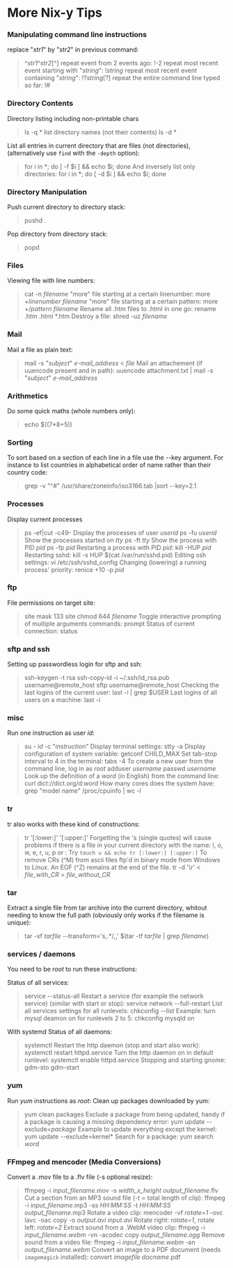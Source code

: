 # More Nix-y Tips

### Manipulating command line instructions
replace "_str1_" by "_str2_" in previous command:
> ^_str1_^_str2_[^]
repeat event from 2 events ago:
> !-2
repeat most recent event starting with "_string_":
> !_string_
repeat most recent event containing "_string_":
> !?_string_[?]
repeat the entire command line typed so far:
> !#

### Directory Contents
Directory listing including non-printable chars
> ls -q *
list directory names (not their contents)
> ls -d *

List all entries in current directory that are files (not directories),
(alternatively use `find` with the `-depth` option):
> for i in *; do [ -f $i ] && echo $i; done
And inversely list only directories:
> for i in *; do [ -d $i ] && echo $i; done

### Directory Manipulation
Push current directory to directory stack:
> pushd .

Pop directory from directory stack:
> popd

### Files
Viewing file with line numbers:
> cat -n _filename_
"more" file starting at a certain linenumber:
> more +_linenumber_ _filename_
"more" file starting at a certain pattern:
> more +/_pattern_ _filename_
Rename all .htm files to .html in one go:
> rename .htm .html *.htm
Destroy a file:
> shred -uz _filename_

### Mail
Mail a file as plain text:
> mail -s "_subject_" _e-mail_address_ < _file_
Mail an attachement (if uuencode present and in path):
> uuencode attachment.txt | mail -s "_subject_" _e-mail_address_

### Arithmetics
Do some quick maths (whole numbers only):
> echo $((7*8+5))

### Sorting
To sort based on a section of each line in a file use the --key argument. For
instance to list countries in alphabetical order of name rather than their
country code:
> grep -v "^#" /usr/share/zoneinfo/iso3166.tab |sort --key=2.1

### Processes
Display current processes
> ps -ef|cut -c49-
Display the processes of user _userid_
> ps -fu _userid_
Show the processes started on _tty_
> ps -ft _tty_
Show the process with PID _pid_
> ps -fp _pid_
Restarting a process with PID _pid_:
> kill -HUP _pid_
Restarting sshd:
> kill -s HUP $(cat /var/run/sshd.pid)
Editing ssh settings:
> vi /etc/ssh/sshd_config
Changing (lowering) a running process' priority:
> renice +10 -p _pid_

### ftp
File permissions on target site:
> site mask 133
> site chmod 644 _filename_
Toggle interactive prompting of multiple arguments commands:
> prompt
Status of current connection:
> status

### sftp and ssh
Setting up passwordless login for sftp and ssh:
> ssh-keygen -t rsa
> ssh-copy-id -i ~/.ssh/id_rsa.pub username@remote_host
> sftp username@remote_host
Checking the last logins of the current user:
> last -i | grep $USER
Last logins of all users on a machine:
> last -i

### misc
Run one instruction as user _id_:
> su - _id_ -c "_instruction_"
Display terminal settings:
> stty -a
Display configuration of system variable:
> getconf CHILD_MAX
Set tab-stop interval to 4 in the terminal:
> tabs -4
To create a new user from the command line, log in as _root_
> adduser _username_
> passwd _username_
Look up the definition of a _word_ (in English) from the command line:
> curl dict://dict.org/d:_word_
How many cores does the system have:
> grep "model name" /proc/cpuinfo | wc -l

### tr
tr also works with these kind of constructions:
> tr '[:lower:]' '[:upper:]'
Forgetting the 's (single quotes) will cause problems if there is a file in
your current directory with the name: l, o, w, e, r, u, p or : Try `touch u &&
echo tr [:lower:] [:upper:]`
To remove CRs (^M) from ascii files ftp'd in binary mode from Windows to
Linux. An EOF (^Z) remains at the end of the file.
> tr -d '\r' < _file_with_CR_ > _file_without_CR_

### tar
Extract a single file from tar archive into the current directory, whitout
needing to know the full path (obviously only works if the filename is
unique):
> tar -xf _tarfile_ \--transform='s,.*/,,' $(tar -tf _tarfile_ | grep
_filename_)

### services / daemons
You need to be _root_ to run these instructions:

Status of all services:
> service --status-all
Restart a service (for example the network service) (similar with start or
stop):
> service network --full-restart
List all services settings for all runlevels:
> chkconfig --list
Example: turn mysql deamon on for runlevels 2 to 5:
> chkconfig mysqld on

With systemd
Status of all daemons:
> systemctl
Restart the http daemon (stop and start also work):
> systemctl restart httpd.service
Turn the http daemon on in default runlevel:
> systemctl enable httpd.service
Stopping and starting gnome:
> gdm-sto
> gdm-start

### yum
Run _yum_ instructions as _root_:
Clean up packages downloaded by yum:
> yum clean packages
Exclude a package from being updated, handy if a package is causing a missing
dependency error:
> yum update --exclude=_package_
Example to update everything except the kernel:
> yum update --exclude=kernel*
Search for a package:
> yum search _word_

### FFmpeg and mencoder (Media Conversions)
Convert a .mov file to a .flv file (-s optional resize):
> ffmpeg -i _input_filename_.mov -s _width_x_height_ _output_filename_.flv
Cut a section from an MP3 sound file (-t = total length of clip):
> ffmpeg -i _input_filename_.mp3 -ss _HH:MM:SS_ -t _HH:MM:SS_
_output_filename_.mp3
Rotate a video clip:
> mencoder -vf _rotate=1_ -ovc lavc -oac copy -o _output.avi_ _input.avi_
Rotate right: _rotate=1_, rotate left: _rotate=2_
Extract sound from a .WebM video clip:
> ffmpeg -i _input_filename.webm_ -vn -acodec copy _output_filename.ogg_
Remove sound from a video file:
> ffmpeg -i _input_filename.webm_ -an _output_filename.webm_
Convert an image to a PDF document (needs `imagemagick` installed):
> convert _imagefile_ _docname_.pdf

